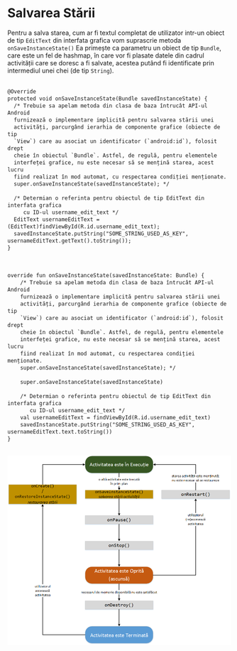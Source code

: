 # Salvarea Stării

Pentru a salva starea, cum ar fi textul completat de utilizator intr-un
obiect de tip `EditText` din interfata grafica vom suprascrie metoda `onSaveInstanceState()` 
Ea primește ca parametru un obiect de tip `Bundle`, care este un fel de hashmap, în care vor
fi plasate datele din cadrul activității care se doresc a fi salvate,
acestea putând fi identificate prin intermediul unei chei (de tip
`String`).


<div class="tabbed-blocks">

  <pre><code class="language-java">
@Override
protected void onSaveInstanceState(Bundle savedInstanceState) {
  /* Trebuie sa apelam metoda din clasa de baza întrucât API-ul Android
  furnizează o implementare implicită pentru salvarea stării unei
  activități, parcurgând ierarhia de componente grafice (obiecte de tip
  `View`) care au asociat un identificator (`android:id`), folosit drept
  cheie în obiectul `Bundle`. Astfel, de regulă, pentru elementele
  interfeței grafice, nu este necesar să se mențină starea, acest lucru
  fiind realizat în mod automat, cu respectarea condiției menționate. 
  super.onSaveInstanceState(savedInstanceState); */

  /* Determian o referinta pentru obiectul de tip EditText din interfata grafica
     cu ID-ul username_edit_text */
  EditText usernameEditText = (EditText)findViewById(R.id.username_edit_text);
  savedInstanceState.putString("SOME_STRING_USED_AS_KEY", usernameEditText.getText().toString());
}

</code></pre>
<pre><code class="language-kotlin">
override fun onSaveInstanceState(savedInstanceState: Bundle) {
    /* Trebuie sa apelam metoda din clasa de baza întrucât API-ul Android
    furnizează o implementare implicită pentru salvarea stării unei
    activități, parcurgând ierarhia de componente grafice (obiecte de tip
    `View`) care au asociat un identificator (`android:id`), folosit drept
    cheie în obiectul `Bundle`. Astfel, de regulă, pentru elementele
    interfeței grafice, nu este necesar să se mențină starea, acest lucru
    fiind realizat în mod automat, cu respectarea condiției menționate. 
    super.onSaveInstanceState(savedInstanceState); */

    super.onSaveInstanceState(savedInstanceState)

    /* Determian o referinta pentru obiectul de tip EditText din interfata grafica
       cu ID-ul username_edit_text */
    val usernameEditText = findViewById<EditText>(R.id.username_edit_text)
    savedInstanceState.putString("SOME_STRING_USED_AS_KEY", usernameEditText.text.toString())
}

</code></pre>

![](images/gestiune_stare_activitati.png)

